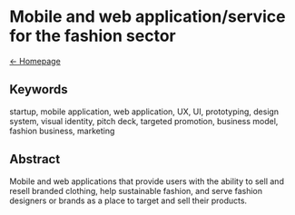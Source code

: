 # Mobile and web application/service for the fashion sector
[← Homepage](https://martinstroleny.github.io/english-for-designers/07-homepage/index)

## Keywords
startup, mobile application, web application, UX, UI, prototyping, design system, visual identity, pitch deck, targeted promotion, business model, fashion business, marketing

## Abstract
Mobile and web applications that provide users with the ability to sell and resell branded clothing, help sustainable fashion, and serve fashion designers or brands as a place to target and sell their products.
